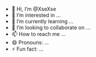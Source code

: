 - 👋 Hi, I’m @XseXse
- 👀 I’m interested in ...
- 🌱 I’m currently learning ...
- 💞️ I’m looking to collaborate on ...
- 📫 How to reach me ...
- 😄 Pronouns: ...
- ⚡ Fun fact: ...

<!---
XseXse/XseXse is a ✨ special ✨ repository because its `README.md` (this file) appears on your GitHub profile.
You can click the Preview link to take a look at your changes.
--->
